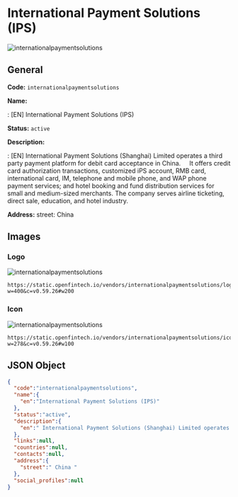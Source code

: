 
# International Payment Solutions (IPS) 
![internationalpaymentsolutions](https://static.openfintech.io/vendors/internationalpaymentsolutions/logo.png?w=400&c=v0.59.26#w200)  

## General 
 
**Code:** `internationalpaymentsolutions` 
 
**Name:** 
 
:	[EN] International Payment Solutions (IPS) 
 
**Status:** `active` 
 
**Description:** 
 
: [EN]  International Payment Solutions (Shanghai) Limited operates a third party payment platform for debit card acceptance in China.     It offers credit card authorization transactions, customized iPS account, RMB card, international card, IM, telephone and mobile phone, and WAP phone payment services; and hotel booking and fund distribution services for small and medium-sized merchants. The company serves airline ticketing, direct sale, education, and hotel industry.   
 
**Address:** 
street:  China  

## Images 

### Logo 
 
![internationalpaymentsolutions](https://static.openfintech.io/vendors/internationalpaymentsolutions/logo.png?w=400&c=v0.59.26#w200)  

```
https://static.openfintech.io/vendors/internationalpaymentsolutions/logo.png?w=400&c=v0.59.26#w200
```  

### Icon 
 
![internationalpaymentsolutions](https://static.openfintech.io/vendors/internationalpaymentsolutions/icon.png?w=278&c=v0.59.26#w100)  

```
https://static.openfintech.io/vendors/internationalpaymentsolutions/icon.png?w=278&c=v0.59.26#w100
```  

## JSON Object 

```json
{
  "code":"internationalpaymentsolutions",
  "name":{
    "en":"International Payment Solutions (IPS)"
  },
  "status":"active",
  "description":{
    "en":" International Payment Solutions (Shanghai) Limited operates a third party payment platform for debit card acceptance in China.\u00a0\u00a0 \u00a0 It offers credit card authorization transactions, customized iPS account, RMB card, international card, IM, telephone and mobile phone, and WAP phone payment services; and hotel booking and fund distribution services for small and medium-sized merchants. The company serves airline ticketing, direct sale, education, and hotel industry.\u00a0 "
  },
  "links":null,
  "countries":null,
  "contacts":null,
  "address":{
    "street":" China "
  },
  "social_profiles":null
}
```  
